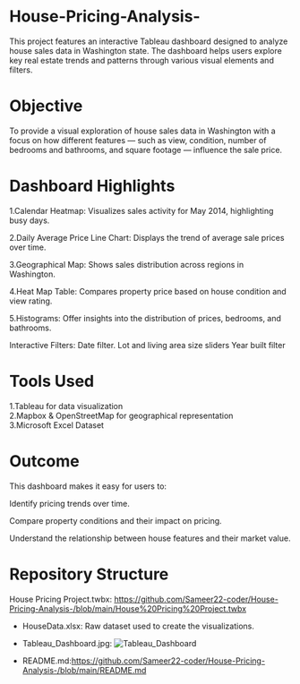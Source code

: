 # House-Pricing-Analysis-
This project features an interactive Tableau dashboard designed to analyze house sales data in Washington state. The dashboard helps users explore key real estate trends and patterns through various visual elements and filters.


# Objective
To provide a visual exploration of house sales data in Washington with a focus on how different features — such as view, condition, number of bedrooms and bathrooms, and square footage — influence the sale price.

# Dashboard Highlights
1.Calendar Heatmap: Visualizes sales activity for May 2014, highlighting busy days.

2.Daily Average Price Line Chart: Displays the trend of average sale prices over time.

3.Geographical Map: Shows sales distribution across regions in Washington.

4.Heat Map Table: Compares property price based on house condition and view rating.

5.Histograms: Offer insights into the distribution of prices, bedrooms, and bathrooms.

Interactive Filters:
Date filter.
Lot and living area size sliders
Year built filter

# Tools Used
1.Tableau for data visualization <br>
2.Mapbox & OpenStreetMap for geographical representation<br>
3.Microsoft Excel Dataset<br>

#  Outcome
This dashboard makes it easy for users to:

Identify pricing trends over time.

Compare property conditions and their impact on pricing.

Understand the relationship between house features and their market value.


# Repository Structure
House Pricing Project.twbx: https://github.com/Sameer22-coder/House-Pricing-Analysis-/blob/main/House%20Pricing%20Project.twbx
- HouseData.xlsx: Raw dataset used to create the visualizations.
- Tableau_Dashboard.jpg: ![Tableau_Dashboard](https://github.com/user-attachments/assets/76a8f993-f27c-4a95-8619-40d1600cf129)

- README.md:https://github.com/Sameer22-coder/House-Pricing-Analysis-/blob/main/README.md
